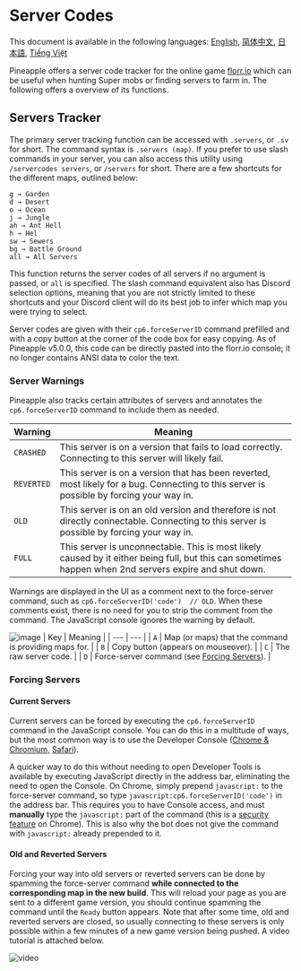 # Server Codes
This document is available in the following languages: [English](servercodes-english.md), [简体中文](placeholder), [日本語](placeholder), [Tiếng Việt](servercodes-vietnamese.md)

Pineapple offers a server code tracker for the online game [florr.io](https://florr.io) which can be useful when hunting Super mobs or finding servers to farm in. The following offers a overview of its functions.

## Servers Tracker
The primary server tracking function can be accessed with `.servers`, or `.sv` for short. The command syntax is `.servers (map)`. If you prefer to use slash commands in your server, you can also access this utility using `/servercodes servers`, or `/servers` for short. There are a few shortcuts for the different maps, outlined below:
```
g → Garden
d → Desert
o → Ocean
j → Jungle
ah → Ant Hell
h → Hel
sw → Sewers
bg → Battle Ground
all → All Servers
```
This function returns the server codes of all servers if no argument is passed, or `all` is specified. The slash command equivalent also has Discord selection options, meaning that you are not strictly limited to these shortcuts and your Discord client will do its best job to infer which map you were trying to select.

Server codes are given with their `cp6.forceServerID` command prefilled and with a copy button at the corner of the code box for easy copying. As of Pineapple v5.0.0, this code can be directly pasted into the florr.io console; it no longer contains ANSI data to color the text.

### Server Warnings
Pineapple also tracks certain attributes of servers and annotates the `cp6.forceServerID` command to include them as needed.

| Warning | Meaning |
| --- | --- |
| `CRASHED` | This server is on a version that fails to load correctly. Connecting to this server will likely fail. |
| `REVERTED` | This server is on a version that has been reverted, most likely for a bug. Connecting to this server is possible by forcing your way in. |
| `OLD` | This server is on an old version and therefore is not directly connectable. Connecting to this server is possible by forcing your way in. |
| `FULL` | This server is unconnectable. This is most likely caused by it either being full, but this can sometimes happen when 2nd servers expire and shut down. |

Warnings are displayed in the UI as a comment next to the force-server command, such as `cp6.forceServerID('code')  // OLD`. When these comments exist, there is no need for you to strip the comment from the command. The JavaScript console ignores the warning by default.

![image](https://github.com/user-attachments/assets/ebcb4c34-a507-4adf-b18f-7b3078903c14)
| Key | Meaning |
| --- | --- |
| `A` | Map (or maps) that the command is providing maps for. |
| `B` | Copy button (appears on mouseover). |
| `C` | The raw server code. |
| `D` | Force-server command (see [Forcing Servers](#forcing-servers)). |

### Forcing Servers
#### Current Servers
Current servers can be forced by executing the `cp6.forceServerID` command in the JavaScript console. You can do this in a multitude of ways, but the most common way is to use the Developer Console ([Chrome & Chromium](https://developer.chrome.com/docs/devtools/open), [Safari](https://developer.apple.com/library/archive/documentation/NetworkingInternetWeb/Conceptual/Web_Inspector_Tutorial/EnableWebInspector/EnableWebInspector.html)).

A quicker way to do this without needing to open Developer Tools is available by executing JavaScript directly in the address bar, eliminating the need to open the Console. On Chrome, simply prepend `javascript:` to the force-server command, so type `javascript:cp6.forceServerID('code')` in the address bar. This requires you to have Console access, and must **manually** type the `javascript:` part of the command (this is a [security feature](https://stackoverflow.com/questions/7698009/why-is-javascript-pseudo-protocol-stripped-from-url-bar-when-pasted) on Chrome). This is also why the bot does not give the command with `javascript:` already prepended to it.

#### Old and Reverted Servers
Forcing your way into old servers or reverted servers can be done by spamming the force-server command **while connected to the corresponding map in the new build**. This will reload your page as you are sent to a different game version, you should continue spamming the command until the `Ready` button appears. Note that after some time, old and reverted servers are closed, so usually connecting to these servers is only possible within a few minutes of a new game version being pushed. A video tutorial is attached below.

![video](https://github.com/user-attachments/assets/ea61d092-31fa-4ff0-855b-0e6eae6ee8a4)
